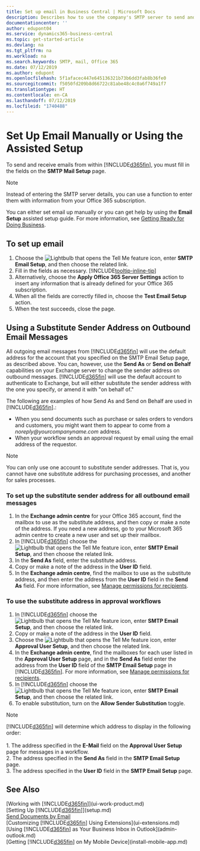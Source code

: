 ```yaml
---
title: Set up email in Business Central | Microsoft Docs
description: Describes how to use the company's SMTP server to send and receive email messages within Business Central, or alternatively how to use the email server settings created with the Office 365 subscription.
documentationcenter: ''
author: edupont04
ms.service: dynamics365-business-central
ms.topic: get-started-article
ms.devlang: na
ms.tgt_pltfrm: na
ms.workload: na
ms.search.keywords: SMTP, mail, Office 365
ms.date: 07/12/2019
ms.author: edupont
ms.openlocfilehash: 5f1afacec447e645136321b73b6dd3fab8b36fe0
ms.sourcegitcommit: f5050fd209b8d66722c81abe48c4c0a6f749a1f7
ms.translationtype: HT
ms.contentlocale: en-CA
ms.lasthandoff: 07/12/2019
ms.locfileid: "1740488"
---
```

# <a name="set-up-email-manually-or-using-the-assisted-setup"></a>Set Up Email Manually or Using the Assisted Setup
To send and receive emails from within [!INCLUDE[d365fin](includes/d365fin_md.md)], you must fill in the fields on the **SMTP Mail Setup** page.

> [!NOTE]  
>   Instead of entering the SMTP server details, you can use a function to enter them with information from your Office 365 subscription.

You can either set email up manually or you can get help by using the **Email Setup** assisted setup guide. For more information, see [Getting Ready for Doing Business](ui-get-ready-business.md).  

## <a name="to-set-up-email"></a>To set up email
1. Choose the ![Lightbulb that opens the Tell Me feature](media/ui-search/search_small.png "Tell me what you want to do") icon, enter **SMTP Email Setup**, and then choose the related link.
2. Fill in the fields as necessary. [!INCLUDE[tooltip-inline-tip](includes/tooltip-inline-tip_md.md)]
3. Alternatively, choose the **Apply Office 365 Server Settings** action to insert any information that is already defined for your Office 365 subscription.
4. When all the fields are correctly filled in, choose the **Test Email Setup** action.
5. When the test succeeds, close the page.

## <a name="using-a-substitute-sender-address-on-outbound-email-messages"></a>Using a Substitute Sender Address on Outbound Email Messages
All outgoing email messages from [!INCLUDE[d365fin](includes/d365fin_md.md)] will use the default address for the account that you specified on the SMTP Email Setup page, as described above. You can, however, use the **Send As** or **Send on Behalf** capabilities on your Exchange server to change the sender address on outbound messages. [!INCLUDE[d365fin](includes/d365fin_md.md)] will use the default account to authenticate to Exchange, but will either substitute the sender address with the one you specify, or amend it with "on behalf of." 

The following are examples of how Send As and Send on Behalf are used in [!INCLUDE[d365fin](includes/d365fin_md.md)].:

 * When you send documents such as purchase or sales orders to vendors and customers, you might want them to appear to come from a _noreply@yourcompanyname.com_ address. 
 * When your workflow sends an approval request by email using the email address of the requestor.

> [!Note]
> You can only use one account to substitute sender addresses. That is, you cannot have one substitute address for purchasing processes, and another for sales processes.

### <a name="to-set-up-the-substitute-sender-address-for-all-outbound-email-messages"></a>To set up the substitute sender address for all outbound email messages
1. In the **Exchange admin centre** for your Office 365 account, find the mailbox to use as the substitute address, and then copy or make a note of the address. If you need a new address, go to your Microsoft 365 admin centre to create a new user and set up their mailbox. 
2. In [!INCLUDE[d365fin](includes/d365fin_md.md)] choose the ![Lightbulb that opens the Tell Me feature](media/ui-search/search_small.png "Tell me what you want to do") icon, enter **SMTP Email Setup**, and then choose the related link.
3. In the **Send As** field, enter the substitute address.
4. Copy or make a note of the address in the **User ID** field.
5. In the **Exchange admin centre**, find the mailbox to use as the substitute address, and then enter the address from the **User ID** field in the **Send As** field. For more information, see [Manage permissions for recipients](https://docs.microsoft.com/en-us/Exchange/recipients/mailbox-permissions?view=exchserver-2019).

### <a name="to-use-the-substitute-address-in-approval-workflows"></a>To use the substitute address in approval workflows
1. In [!INCLUDE[d365fin](includes/d365fin_md.md)] choose the ![Lightbulb that opens the Tell Me feature](media/ui-search/search_small.png "Tell me what you want to do") icon, enter **SMTP Email Setup**, and then choose the related link.
2. Copy or make a note of the address in the **User ID** field.
3. Choose the ![Lightbulb that opens the Tell Me feature](media/ui-search/search_small.png "Tell me what you want to do") icon, enter **Approval User Setup**, and then choose the related link.
4. In the **Exchange admin centre**, find the mailboxes for each user listed in the **Approval User Setup** page, and in the **Send As** field enter the address from the **User ID** field of the **SMTP Email Setup** page in [!INCLUDE[d365fin](includes/d365fin_md.md)]. For more information, see [Manage permissions for recipients](https://docs.microsoft.com/en-us/Exchange/recipients/mailbox-permissions?view=exchserver-2019).
5. In [!INCLUDE[d365fin](includes/d365fin_md.md)] choose the ![Lightbulb that opens the Tell Me feature](media/ui-search/search_small.png "Tell me what you want to do") icon, enter **SMTP Email Setup**, and then choose the related link.
6. To enable substitution, turn on the **Allow Sender Substitution** toggle.

> [!Note]
> [!INCLUDE[d365fin](includes/d365fin_md.md)] will determine which address to display in the following order: <br><br> 1. The address specified in the **E-Mail** field on the **Approval User Setup** page for messages in a workflow. <br> 2. The address specified in the **Send As** field in the **SMTP Email Setup** page. <br> 3. The address specified in the **User ID** field in the **SMTP Email Setup** page.


## <a name="see-also"></a>See Also  
[Working with [!INCLUDE[d365fin](includes/d365fin_md.md)]](ui-work-product.md)  
[Setting Up [!INCLUDE[d365fin](includes/d365fin_md.md)]](setup.md)  
[Send Documents by Email](ui-how-send-documents-email.md)  
[Customizing [!INCLUDE[d365fin](includes/d365fin_md.md)] Using Extensions](ui-extensions.md)  
[Using [!INCLUDE[d365fin](includes/d365fin_md.md)] as Your Business Inbox in Outlook](admin-outlook.md)  
[Getting [!INCLUDE[d365fin](includes/d365fin_md.md)] on My Mobile Device](install-mobile-app.md)
